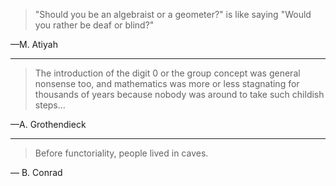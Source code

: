 > "Should you be an algebraist or a geometer?" is like saying "Would you rather be deaf or blind?"

&mdash;M. Atiyah

---

> The introduction of the digit 0 or the group concept was general nonsense too, and mathematics was more or less stagnating for thousands of years because nobody was around to take such childish steps...

&mdash;A. Grothendieck

---

> Before functoriality, people lived in caves.

&mdash; B. Conrad
